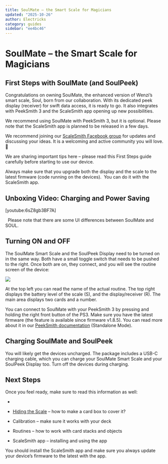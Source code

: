 ```yaml
---
title: SoulMate – the Smart Scale for Magicians
updated: "2025-10-26"
author: Electricks
category: guides
sidebar: "ee4bc46"
---
```


# SoulMate – the Smart Scale for Magicians

## First Steps with SoulMate (and SoulPeek)

Congratulations on owning SoulMate, the enhanced version of Wenzi’s smart scale, Soul, born from our collaboration. With its dedicated peek display (receiver) for swift data access, it is ready to go. It also integrates with PeekSmith 3 and the ScaleSmith app opening up new possibilities.

We recommend using SoulMate with PeekSmith 3, but it is optional. Please note that the ScaleSmith app is planned to be released in a few days.

We recommend joining our [ScaleSmith Facebook group](https://www.facebook.com/groups/scalesmith) for updates and discussing your ideas. It is a welcoming and active community you will love. 🙂

We are sharing important tips here – please read this First Steps guide carefully before starting to use our device.

Always make sure that you upgrade both the display and the scale to the latest firmware (code running on the devices).  You can do it with the ScaleSmith app.

## Unboxing Video: Charging and Power Saving

[youtube:6sZ8gb3BF7A]

 
Please note that there are some UI differences between SoulMate and SOUL.

## Turning ON and OFF

The SoulMate Smart Scale and the SoulPeek Display need to be turned on in the same way. Both have a small toggle switch that needs to be pushed to the right. Once both are on, they connect, and you will see the routine screen of the device:

![](https://electricks.info/wp-content/uploads/2024/09/soulmate-768x413.png)

At the top left you can read the name of the actual routine. The top right displays the battery level of the scale (S), and the display/receiver (R). The main area displays two cards and a number.

You can connect to SoulMate with your PeekSmith 3 by pressing and holding the right front button of the PS3. Make sure you have the latest firmware (the feature is available since firmware v1.8.5). You can read more about it in our [PeekSmith documentation](https://electricks.info/docs/peeksmith-3/standalone-mode/) (Standalone Mode).

## Charging SoulMate and SoulPeek

You will likely get the devices uncharged. The package includes a USB-C charging cable, which you can charge your SoulMate Smart Scale and your SoulPeek Display too. Turn off the devices during charging.

## Next Steps

Once you feel ready, make sure to read this information as well:

-

- [Hiding the Scale](https://electricks.info/docs/soulmate/hiding-the-scale/) – how to make a card box to cover it?

- Calibration – make sure it works with your deck

- Routines – how to work with card stacks and objects

- ScaleSmith app – installing and using the app

You should install the ScaleSmith app and make sure you always update your device’s firmware to the latest with the app.